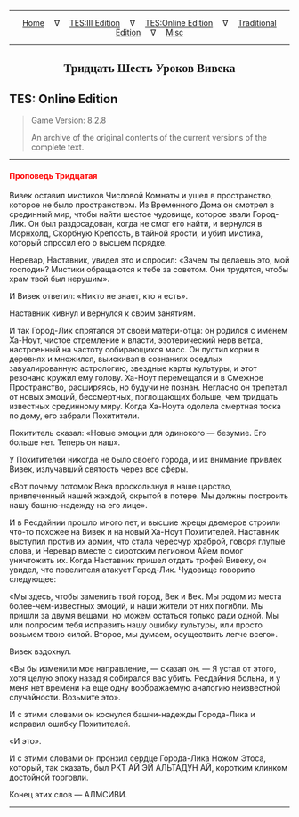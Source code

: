 
---

<!-- Jekyll Page Links -->

<center>
<a href="../../../../index.html">Home</a>
&emsp;&nabla;&emsp;
<a href="../../../index-tes3.html">TES:III Edition</a>
&emsp;&nabla;&emsp;
<a href="../../../index-teso.html">TES:Online Edition</a>
&emsp;&nabla;&emsp;
<a href="../../../index-traditional.html">Traditional Edition</a>
&emsp;&nabla;&emsp;
<a href="../../../index-misc.html">Misc</a>
</center>

<!-- Markdown Body Below: -->

---

<center>
<h2><span style="font-family:Georgia">Тридцать Шесть Уроков Вивека</span></h2>
</center>

## TES: Online Edition

> Game Version: 8.2.8
>
> An archive of the original contents of the current versions of the complete text.

---

#### <span style="color:red">Проповедь Тридцатая</span>

Вивек оставил мистиков Числовой Комнаты и ушел в пространство, которое не было пространством. Из Временного Дома он смотрел в срединный мир, чтобы найти шестое чудовище, которое звали Город-Лик. Он был раздосадован, когда не смог его найти, и вернулся в Морнхолд, Скорбную Крепость, в тайной ярости, и убил мистика, который спросил его о высшем порядке.

Неревар, Наставник, увидел это и спросил: «Зачем ты делаешь это, мой господин? Мистики обращаются к тебе за советом. Они трудятся, чтобы храм твой был нерушим».

И Вивек ответил: «Никто не знает, кто я есть».

Наставник кивнул и вернулся к своим занятиям.

И так Город-Лик спрятался от своей матери-отца: он родился с именем Ха-Ноут, чистое стремление к власти, эзотерический нерв ветра, настроенный на частоту собирающихся масс. Он пустил корни в деревнях и множился, выискивая в сознаниях оседлых завуалированную астрологию, звездные карты культуры, и этот резонанс кружил ему голову. Ха-Ноут перемещался и в Смежное Пространство, расширяясь, но будучи не познан. Негласно он трепетал от новых эмоций, бессмертных, поглощающих больше, чем тридцать известных срединному миру. Когда Ха-Ноута одолела смертная тоска по дому, его забрали Похитители.

Похититель сказал: «Новые эмоции для одинокого — безумие. Его больше нет. Теперь он наш».

У Похитителей никогда не было своего города, и их внимание привлек Вивек, излучавший святость через все сферы.

«Вот почему потомок Века проскользнул в наше царство, привлеченный нашей жаждой, скрытой в потере. Мы должны построить нашу башню-надежду на его лице».

И в Ресдайнии прошло много лет, и высшие жрецы двемеров строили что-то похожее на Вивек и на новый Ха-Ноут Похитителей. Наставник выступил против их армии, что стала чересчур храброй, говоря глупые слова, и Неревар вместе с сиротским легионом Айем помог уничтожить их. Когда Наставник пришел отдать трофей Вивеку, он увидел, что повелителя атакует Город-Лик. Чудовище говорило следующее:

«Мы здесь, чтобы заменить твой город, Век и Век. Мы родом из места более-чем-известных эмоций, и наши жители от них погибли. Мы пришли за двумя вещами, но можем остаться только ради одной. Мы или попросим тебя исправить нашу ошибку культуры, или просто возьмем твою силой. Второе, мы думаем, осуществить легче всего».

Вивек вздохнул.

«Вы бы изменили мое направление, — сказал он. — Я устал от этого, хотя целую эпоху назад я собирался вас убить. Ресдайния больна, и у меня нет времени на еще одну воображаемую аналогию неизвестной случайности. Возьмите это».

И с этими словами он коснулся башни-надежды Города-Лика и исправил ошибку Похитителей.

«И это».

И с этими словами он пронзил сердце Города-Лика Ножом Этоса, который, так сказать, был РКТ АЙ ЭЙ АЛЬТАДУН АЙ, коротким клинком достойной торговли.

Конец этих слов — АЛМСИВИ.

---
